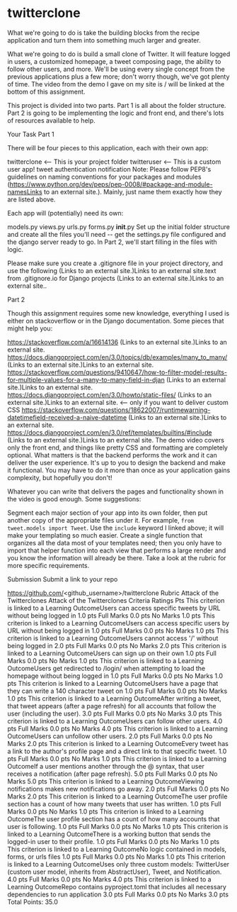 # twitterclone

What we're going to do is take the building blocks from the recipe application and turn them into something much larger and greater.

What we're going to do is build a small clone of Twitter. It will feature logged in users, a customized homepage, a tweet composing page, the ability to follow other users, and more. We'll be using every single concept from the previous applications plus a few more; don't worry though, we've got plenty of time. The video from the demo I gave on my site is / will be linked at the bottom of this assignment.

This project is divided into two parts. Part 1 is all about the folder structure. Part 2 is going to be implementing the logic and front end, and there's lots of resources available to help. 

Your Task
Part 1

There will be four pieces to this application, each with their own app:

twitterclone <-- This is your project folder
twitteruser <-- This is a custom user app!
tweet
authentication
notification
Note: Please follow PEP8's guidelines on naming conventions for your packages and modules (https://www.python.org/dev/peps/pep-0008/#package-and-module-namesLinks to an external site.). Mainly, just name them exactly how they are listed above.

Each app will (potentially) need its own:

models.py
views.py
urls.py
forms.py
__init__.py
Set up the initial folder structure and create all the files you'll need -- get the settings.py file configured and the django server ready to go. In Part 2, we'll start filling in the files with logic.

Please make sure you create a .gitignore file in your project directory, and use the following  (Links to an external site.)Links to an external site.text from .gitignore.io for Django projects (Links to an external site.)Links to an external site.. 

Part 2

Though this assignment requires some new knowledge, everything I used is either on stackoverflow or in the Django documentation. Some pieces that might help you:

https://stackoverflow.com/a/16614136 (Links to an external site.)Links to an external site.
https://docs.djangoproject.com/en/3.0/topics/db/examples/many_to_many/ (Links to an external site.)Links to an external site.
https://stackoverflow.com/questions/9410647/how-to-filter-model-results-for-multiple-values-for-a-many-to-many-field-in-djan (Links to an external site.)Links to an external site.
https://docs.djangoproject.com/en/3.0/howto/static-files/ (Links to an external site.)Links to an external site. <-- only if you want to deliver custom CSS
https://stackoverflow.com/questions/18622007/runtimewarning-datetimefield-received-a-naive-datetime (Links to an external site.)Links to an external site.
https://docs.djangoproject.com/en/3.0/ref/templates/builtins/#include (Links to an external site.)Links to an external site.
The demo video covers only the front end, and things like pretty CSS and formatting are completely optional. What matters is that the backend performs the work and it can deliver the user experience. It's up to you to design the backend and make it functional. You may have to do it more than once as your application gains complexity, but hopefully you don't!

Whatever you can write that delivers the pages and functionality shown in the video is good enough. Some suggestions:

Segment each major section of your app into its own folder, then put another copy of the appropriate files under it. For example, `from tweet.models import Tweet`.
Use the `include` keyword I linked above; it will make your templating so much easier.
Create a single function that organizes all the data most of your templates need; then you only have to import that helper function into each view that performs a large render and you know the information will already be there.
Take a look at the rubric for more specific requirements.

Submission
Submit a link to your repo

https://github.com/<github_username>/twitterclone
Rubric
Attack of the Twitterclones
Attack of the Twitterclones
Criteria	Ratings	Pts
This criterion is linked to a Learning OutcomeUsers can access specific tweets by URL without being logged in
1.0 pts
Full Marks
0.0 pts
No Marks
1.0 pts
This criterion is linked to a Learning OutcomeUsers can access specific users by URL without being logged in
1.0 pts
Full Marks
0.0 pts
No Marks
1.0 pts
This criterion is linked to a Learning OutcomeUsers cannot access '/' without being logged in
2.0 pts
Full Marks
0.0 pts
No Marks
2.0 pts
This criterion is linked to a Learning OutcomeUsers can sign up on their own
1.0 pts
Full Marks
0.0 pts
No Marks
1.0 pts
This criterion is linked to a Learning OutcomeUsers get redirected to /login/ when attempting to load the homepage without being logged in
1.0 pts
Full Marks
0.0 pts
No Marks
1.0 pts
This criterion is linked to a Learning OutcomeUsers have a page that they can write a 140 character tweet on
1.0 pts
Full Marks
0.0 pts
No Marks
1.0 pts
This criterion is linked to a Learning OutcomeAfter writing a tweet, that tweet appears (after a page refresh) for all accounts that follow the user (including the user).
3.0 pts
Full Marks
0.0 pts
No Marks
3.0 pts
This criterion is linked to a Learning OutcomeUsers can follow other users.
4.0 pts
Full Marks
0.0 pts
No Marks
4.0 pts
This criterion is linked to a Learning OutcomeUsers can unfollow other users.
2.0 pts
Full Marks
0.0 pts
No Marks
2.0 pts
This criterion is linked to a Learning OutcomeEvery tweet has a link to the author's profile page and a direct link to that specific tweet.
1.0 pts
Full Marks
0.0 pts
No Marks
1.0 pts
This criterion is linked to a Learning OutcomeIf a user mentions another through the @ syntax, that user receives a notification (after page refresh).
5.0 pts
Full Marks
0.0 pts
No Marks
5.0 pts
This criterion is linked to a Learning OutcomeViewing notifications makes new notifications go away.
2.0 pts
Full Marks
0.0 pts
No Marks
2.0 pts
This criterion is linked to a Learning OutcomeThe user profile section has a count of how many tweets that user has written.
1.0 pts
Full Marks
0.0 pts
No Marks
1.0 pts
This criterion is linked to a Learning OutcomeThe user profile section has a count of how many accounts that user is following.
1.0 pts
Full Marks
0.0 pts
No Marks
1.0 pts
This criterion is linked to a Learning OutcomeThere is a working button that sends the logged-in user to their profile.
1.0 pts
Full Marks
0.0 pts
No Marks
1.0 pts
This criterion is linked to a Learning OutcomeNo logic contained in models, forms, or urls files
1.0 pts
Full Marks
0.0 pts
No Marks
1.0 pts
This criterion is linked to a Learning OutcomeUses only three custom models: TwitterUser (custom user model, inherits from AbstractUser), Tweet, and Notification.
4.0 pts
Full Marks
0.0 pts
No Marks
4.0 pts
This criterion is linked to a Learning OutcomeRepo contains pyproject.toml that includes all necessary dependencies to run application
3.0 pts
Full Marks
0.0 pts
No Marks
3.0 pts
Total Points: 35.0